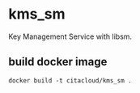 # kms_sm
Key Management Service with libsm.
## build docker image
```
docker build -t citacloud/kms_sm .
```
